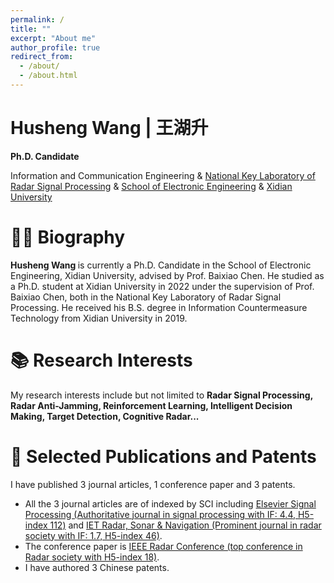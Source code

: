```yaml
---
permalink: /
title: ""
excerpt: "About me"
author_profile: true
redirect_from: 
  - /about/
  - /about.html
---
```


<div class="b"> <h1> Husheng Wang | 王湖升 </h1> </div>

**Ph.D. Candidate**

Information and Communication Engineering & [National Key Laboratory of Radar Signal Processing](https://rsp.xidian.edu.cn/) & [School of Electronic Engineering](https://see.xidian.edu.cn/) & [Xidian University](https://www.xidian.edu.cn/)

 👨‍💼 Biography 
======
<b> Husheng Wang </b> is currently a Ph.D. Candidate in the School of Electronic Engineering, Xidian University, advised by Prof. Baixiao Chen. He studied as a Ph.D. student at Xidian University in 2022 under the supervision of Prof. Baixiao Chen, both in the National Key Laboratory of Radar Signal Processing. He received his B.S. degree in Information Countermeasure Technology from Xidian University in 2019.

 📚 Research Interests
======
My research interests include but not limited to <b> Radar Signal Processing, Radar Anti-Jamming, Reinforcement Learning, Intelligent Decision Making, Target Detection, Cognitive Radar...</b>

 📰 Selected Publications and Patents
======
I have published 3 journal articles, 1 conference paper and 3 patents. 

- All the 3 journal articles are of  indexed by SCI including [Elsevier Signal Processing (Authoritative journal in signal processing with IF: 4.4, H5-index 112)](https://www.sciencedirect.com/journal/signal-processing)  and [IET Radar, Sonar & Navigation (Prominent journal in radar society with IF: 1.7, H5-index 46)](https://ietresearch.onlinelibrary.wiley.com/journal/17518792).
- The conference paper is [IEEE Radar Conference (top conference in Radar society with H5-index 18)](https://ieeexplore.ieee.org/xpl/conhome/10027857/proceeding).
- I have authored 3 Chinese patents.
